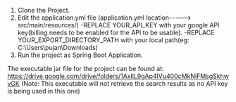 1. Clone the Project.
2. Edit the application.yml file
	(application.yml location-----> src/main/resources/)
	-REPLACE YOUR_API_KEY with your google API key(billing needs to be enabled for the API to be usable).
	-REPLACE YOUR_EXPORT_DIRECTORY_PATH with your local path(eg: C:\Users\pujan\Downloads\) 
3. Run the project as Spring Boot Application.	



The executable jar file for the project can be found at:
https://drive.google.com/drive/folders/1AxllL9gAp4lVu400cMkNiFMsgSkhwvGK
(Note: This executable will not retrieve the search results as no API key is being used in this one)

